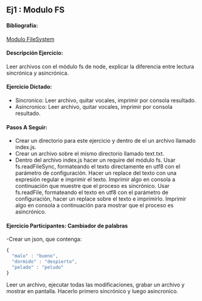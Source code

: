 ## Ej1 : Modulo FS

#### Bibliografía:
[Modulo FileSystem](https://nodejs.org/api/fs.html)

#### Descripción Ejercicio:
Leer archivos con el módulo fs de node, explicar la diferencia entre lectura  sincrónica y asincrónica.

#### Ejercicio Dictado:
- Sincronico: Leer archivo, quitar vocales, imprimir por consola resultado.   
- Asincronico: Leer archivo, quitar vocales, imprimir por consola resultado.

#### Pasos A Seguir:
- Crear un directorio para este ejercicio y dentro de el un archivo llamado index.js.
- Crear un archivo sobre el mismo directorio llamado text.txt.
- Dentro del archivo index.js hacer un require del módulo fs.
  Usar fs.readFileSync, formateando el texto directamente en utf8 con el parámetro de configuración.
  Hacer un replace del texto con una expresión regular e imprimir el texto.
  Imprimir algo en consola a continuación que muestre que el proceso es sincrónico.
  Usar fs.readFile, formateando el texto en utf8 con el parámetro de configuración, hacer un replace sobre el texto e imprimirlo.
  Imprimir algo en consola a continuación para mostrar que el proceso es asincrónico.

#### Ejercicio Participantes: Cambiador de palabras   
-Crear un json, que contenga:
```javascript
{ 
  "malo" : "bueno",   
  "dormido" : "despierto",   
  "pelado" : "peludo"
}
```
Leer un archivo, ejecutar todas las modificaciones, grabar un archivo y mostrar en pantalla.
Hacerlo primero sincrónico y luego asincronico.
